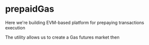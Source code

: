 # prepaidGas

Here we're building EVM-based platform for prepaying transactions execution

The utility allows us to create a Gas futures market then
